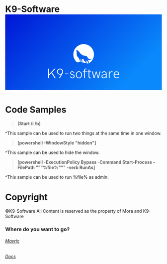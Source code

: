 # **K9-Software** ![K9-Software](https://github.com/K9-Software/K9-Software-LLC-Handbook-Documentation/blob/main/image1.png?raw=true)

# Code Samples

> **[Start /i /b]**

^This sample can be used to run two things at the same time in one window.

> **[powershell -WindowStyle "hidden"]**

^This sample can be used to hide the window.

> **[powershell -ExecutionPolicy Bypass -Command Start-Process -FilePath """%file%""" -verb RunAs]**

^This sample can be used to run %file% as admin.

# Copyright

©K9-Software All Content is reserved as the property of Mora and  K9-Software

### Where do you want to go?

######  [Mavric](https://k9-software.github.io/Mavric-Antimalware-Protection)
###### [Docs](https://k9-software.github.io/K9-Software-LLC-Handbook-Documentation)
